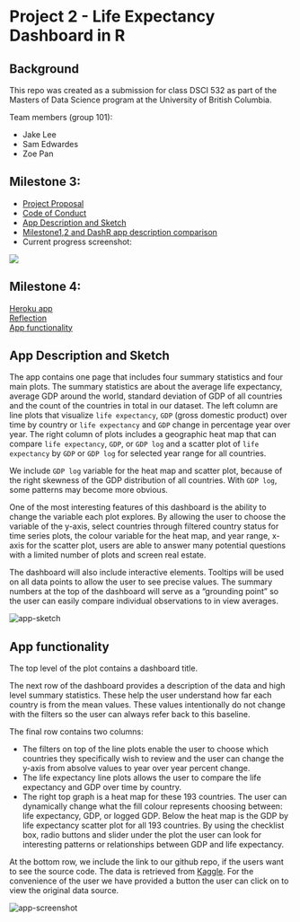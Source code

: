 # Project 2 - Life Expectancy Dashboard in R

## Background

This repo was created as a submission for class DSCI 532 as part of the Masters of Data Science program at the University of British Columbia.

Team members (group 101):

- Jake Lee
- Sam Edwardes
- Zoe Pan

## Milestone 3:

- [Project Proposal](docs/proposal.md)
- [Code of Conduct](docs/team-code-of-conduct.md)
- [App Description and Sketch](#app-description-and-sketch)  
- [Milestone1,2 and DashR app description comparison](https://github.com/UBC-MDS/DSCI_532_L01_group101_project2/compare/5a374c6ce7dc94bac847042b56afc7d8559ad6fd...13d3991ae907e43f8ff6a063787ea0efd5b68e9d)
- Current progress screenshot:  

![](assets/current_progress.png)



## Milestone 4:

[Heroku app]()  
[Reflection](docs/reflectoin.md)   
[App functionality](#app-functionality)   



## App Description and Sketch

The app contains one page that includes four summary statistics and four main plots. The summary statistics are about the average life expectancy, average GDP around the world, standard deviation of GDP of all countries and the count of the countries in total in our dataset. The left column are line plots that visualize `life expectancy`, `GDP` (gross domestic product) over time by country or `life expectancy` and `GDP` change in percentage year over year. The right column of plots includes a geographic heat map that can compare `life expectancy`, `GDP`, or `GDP log` and a scatter plot of `life expectancy` by `GDP` or `GDP log` for selected year range for all countries.

We include `GDP log` variable for the heat map and scatter plot, because of the right skewness of the GDP distribution of all countries. With `GDP log`, some patterns may become more obvious.

One of the most interesting features of this dashboard is the ability to change the variable each plot explores. By allowing the user to choose the variable of the y-axis, select countries through filtered country status for time series plots, the colour variable for the heat map, and year range, x-axis for the scatter plot, users are able to answer many potential questions with a limited number of plots and screen real estate.

The dashboard will also include interactive elements. Tooltips will be used on all data points to allow the user to see precise values. The summary numbers at the top of the dashboard will serve as a “grounding point” so the user can easily compare individual observations to in view averages. 

![app-sketch](assets/app_screenshot_2019-12-05.png)


## App functionality  

The top level of the plot contains a dashboard title. 

The next row of the dashboard provides a description of the data and high level summary statistics. These help the user understand how far each country is from the mean values. These values intentionally do not change with the filters so the user can always refer back to this baseline.

The final row contains two columns:

- The filters on top of the line plots enable the user to choose which countries they specifically wish to review and the user can change the y-axis from absolve values to year over year percent change.
- The life expectancy line plots allows the user to compare the life expectancy and GDP over time by country.
- The right top graph is a heat map for these 193 countries. The user can dynamically change what the fill colour represents choosing between: life expectancy, GDP, or logged GDP. Below the heat map is the GDP by life expectancy scatter plot for all 193 countries. By using the checklist box, radio buttons and slider under the plot the user can look for interesting patterns or relationships between GDP and life expectancy.

At the bottom row, we include the link to our github repo, if the users want to see the source code. The data is retrieved from [Kaggle](https://www.kaggle.com/kumarajarshi/life-expectancy-who). For the convenience of the user we have provided a button the user can click on to view the original data source.

![app-screenshot](assets/app_screenshot_2019-11-28.png)